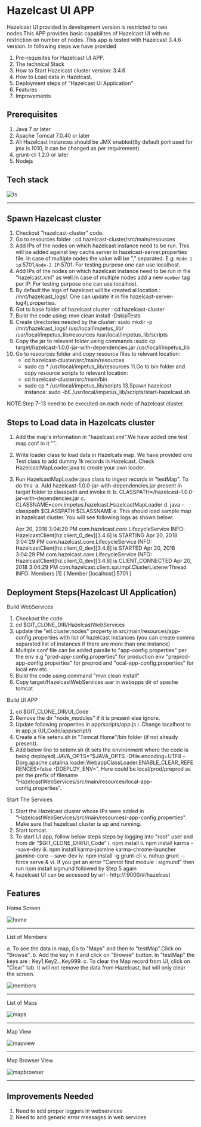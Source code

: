 Hazelcast UI APP
=============

Hazelcast UI provided in development version is restricted to two nodes.This APP provides basic capabilites of Hazelcast UI with no restriction on number of nodes.
This app is tested with Hazelcast 3.4.6 version.
In following steps we have provided 
1. Pre-requisites for Hazelcast UI APP. 
2. The technical Stack
3. How to Start Hazelcast cluster version: 3.4.6
4. How to Load data in Hazelcast.
5. Deployment steps of "Hazelcast UI Application" 
6. Features
7. Improvements

Prerequisites
-------------

1. Java 7 or later
2. Apache Tomcat 7.0.40 or later
3. All Hazelcast instances should be JMX enabled(By default port used for jmx is 1010, it can be changed as per requirement)
4. grunt-cli 1.2.0 or later
5. Nodejs

Tech stack
-------------
![ts](/images/Tech_stack.png)
***

Spawn Hazelcast cluster
------------------------
1. Checkout "hazelcast-cluster" code.
2. Go to resources folder : cd hazelcast-cluster/src/main/resources
3. Add IPs of the nodes on which hazelcast instance need to be run. This will be added against key cache.server in hazelcast-server.properties file. In case of multiple nodes the value will be "," separated. E.g: `Node-1 ip`:5701,`Node-2 IP`:5701. For testing purpose one can use localhost.
3. Add IPs of the nodes on which hazelcast instance need to be run in file "hazelcast.xml" as well.In case of multiple nodes add a new `member` tag per IP. For testing purpose one can use localhost.
4. By default the logs of hazelcast will be created al location : /mnt/hazelcast_logs/. One can update it in file hazelcast-server-log4j.properties.
5. Got to base folder of hazelcast cluster : cd hazelcast-cluster
6. Build the code using: mvn clean install -DskipTests
7. Create directories needed by the cluster: sudo mkdir -p /mnt/hazelcast_logs/ /usr/local/impetus_lib/ /usr/local/impetus_lib/resources /usr/local/impetus_lib/scripts
8. Copy the jar to relevent folder using commands :sudo cp target/hazelcast-1.0.0-jar-with-dependencies.jar /usr/local/impetus_lib
9. Go to resources folder and copy resource files to relevant location: 
   - cd hazelcast-cluster/src/main/resources
   - sudo cp * /usr/local/impetus_lib/resources
11.Go to bin folder and copy resource scripts to relevant location: 
   - cd hazelcast-cluster/src/main/bin 
   - sudo cp * /usr/local/impetus_lib/scripts
13.Spawn hazelcast instance: sudo -bE /usr/local/impetus_lib/scripts/start-hazelcast.sh

NOTE:Step 7-13 need to be executed on each node of hazelcast cluster.

Steps to Load data in Hazelcats cluster
----------------------------------------

1. Add the map's information in "hazelcast.xml".We have added one test map conf in it "<map name="testMap">".
2. Write loader class to load data in Hazelcats map. We have provided one Test class to add dummy 1k records in Hazelcast. Check HazelcastMapLoader.java to create your own loader.
3. Run HazelcastMapLoader.java class to ingest records in "testMap". To do this:
	a. Add hazelcast-1.0.0-jar-with-dependencies.jar present in target folder to classpath and invoke it:
	b. CLASSPATH=<path to jar>/hazelcast-1.0.0-jar-with-dependencies.jar
	c. CLASSNAME=com.impetus.hazelcast.HazelcastMapLoader
	d. java -classpath $CLASSPATH $CLASSNAME
    e. This should load sample map in hazelcast cluster. You will see following logs as shown below:
    
	Apr 20, 2018 3:04:29 PM com.hazelcast.core.LifecycleService
	INFO: HazelcastClient[hz.client_0_dev][3.4.6] is STARTING
	Apr 20, 2018 3:04:29 PM com.hazelcast.core.LifecycleService
	INFO: HazelcastClient[hz.client_0_dev][3.4.6] is STARTED
	Apr 20, 2018 3:04:29 PM com.hazelcast.core.LifecycleService
	INFO: HazelcastClient[hz.client_0_dev][3.4.6] is CLIENT_CONNECTED
	Apr 20, 2018 3:04:29 PM com.hazelcast.client.spi.impl.ClusterListenerThread
	INFO: 
	Members [1] {
	Member [localhost]:5701
	}


Deployment Steps(Hazelcast UI Application)
----------------

Build WebServices

1. Checkout the code
2. cd $GIT_CLONE_DIR/HazelcastWebServices
3. update the "etl.cluster.nodes" property in src/main/resources/app-config.properties with list of hazelcast instances (you can create comma separated list of instances if there are more than one instance)
4. Multiple conf file can be added paralle to "app-config.properties" per the env e.g "prod-app-config.properties" for production env "preprod-app-config.properties" for preprod and "ocal-app-config.properties" for local env etc.
4. Build the code using command "mvn clean install"
5. Copy target/HazelcastWebServices.war in webapps dir of apache tomcat

Build UI APP

1. cd $GIT_CLONE_DIR/UI_Code
2. Remove the dir "node_modules" if it is present else ignore.
3. Update following properties in app/scripts/app.js
   i. Change localhost to <IP of the node> in app.js (UI_Code/app/script/)
4. Create a file setenv.sh in "Tomcat Home"/bin folder (if not already present).
5. Add below line to setenv.sh (it sets the environment where the code is being deployed)
JAVA_OPTS="$JAVA_OPTS -Dfile.encoding=UTF8 -Dorg.apache.catalina.loader.WebappClassLoader.ENABLE_CLEAR_REFERENCES=false -DDEPLOY_ENV=<env>". Here <env> could be local/prod/preprod as per the prefix of filename "HazelcastWebServices/src/main/resources/local-app-config.properties". 

Start The Services

1. Start the Hazelcast cluster whose IPs were added in "HazelcastWebServices/src/main/resources/<env>-app-config.properties". Make sure that hazelcast cluster is up and running.
2. Start tomcat.
3. To start UI app, follow below steps steps by logging into "root" user and from dir "$GIT_CLONE_DIR/UI_Code"
    i. npm install
    ii. npm install karma --save-dev
    iii. npm install karma-jasmine karma-chrome-launcher jasmine-core --save-dev
    iv. npm install -g grunt-cli
    v. nohup grunt --force serve &
    vi. If you get an error "Cannot find module : sigmund" then run npm install sigmund followed by Step 5 again
4. hazelcast UI can be accessed by url - http://<IP Address>:9000/#/hazelcast


Features
--------

Home Screen


![home](/images/Home_Screen.png)
***

List of Members

a. To see the data in map, Go to "Maps" and then to "testMap".Click on "Browse".
b. Add the key in it and click on "Browse" button. In "testMap" the keys are : Key1,Key2...Key999.
c. To clear the Map record from UI, click on "Clear" tab. It will not remove the data from Hazelcast, but will only clear the screen.

![members](/images/List_Members.png)
***

List of Maps


![maps](/images/List_Maps.png)
***

Map View

![mapview](/images/Map_Screen.png)
***

Map Browser View

![mapbrowser](/images/Map_Browser.png)
***


Improvements Needed
---------------------
1. Need to add proper loggers in webservices
2. Need to add generic error messages in web services 
